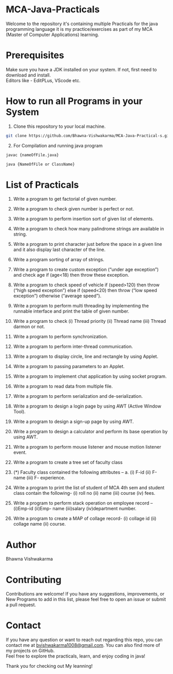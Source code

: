 # MCA-Java-Practicals


Welcome to the repository it's containing multiple Practicals for the java programming language it is my practice/exercises as part of my MCA (Master of Computer Applications) learning.



# Prerequisites  
Make sure you have a JDK installed on your system. If not, first need to download and install.  
Editors like - EditPLus, VScode etc.


# How to run all Programs in your System
1. Clone this repository to your local machine.  


```bash   
git clone https://github.com/Bhawna-Vishwakarma/MCA-Java-Practical-s.git
```


2. For Compilation and running java program


```bash    
javac {nameOfFile.java}

java {NameOfFile or ClassName}
``` 

# List of Practicals

1. Write a program to get factorial of given number.

2. Write a program to check given number is perfect or not.

3. Write a program to perform insertion sort of given list of elements.

4. Write a program to check how many palindrome strings are available in string.

5. Write a program to print character just before the space in a given line and it also display 
last character of the line.

6. Write a program sorting of array of strings.

7. Write a program to create custom exception (“under age exception”) and check age if 
(age<18) then throw these exception.

8. Write a program to check speed of vehicle if (speed>120) then throw (“high speed 
exception”) else if (speed<20) then throw (“low speed exception”) otherwise (“average 
speed”).

9. Write a program to perform multi threading by implementing the runnable interface and 
print the table of given number.

10. Write a program to check (i) Thread priority (ii) Thread name (iii) Thread darmon or 
not.

11. Write a program to perform synchronization. 

12. Write a program to perform inter-thread communication.

13. Write a program to display circle, line and rectangle by using Applet.

14. Write a program to passing parameters to an Applet.

15. Write a program to implement chat application by using socket program. 

16. Write a program to read data from multiple file.

17. Write a program to perform serialization and de-serialization.

18. Write a program to design a login page by using AWT (Active Window Tool).

19. Write a program to design a sign-up page by using AWT.

20. Write a program to design a calculator and perform its base operation by using AWT.

21. Write a program to perform mouse listener and mouse motion listener event.

22. Write a program to create a tree set of faculty class

23. (*) Faculty class contained the following attributes –
    a. (i) F-id (ii) F-name (iii) F- experience.

24. Write a program to print the list of student of MCA 4th sem and student class contain the 
following- (i) roll no (ii) name (iii) course (iv) fees.

25. Write a program to perform stack operation on employee record – (i)Emp-id (ii)Emp-
name (iii)salary (iv)department number.

26. Write a program to create a MAP of collage record- (i) collage id (ii) collage name (ii) 
course. 


# Author    
Bhawna Vishwakarma  


# Contributing
Contributions are welcome! If you have any suggestions, improvements, or New Programs to add in this list, please feel free to open an issue or submit a pull request.


# Contact  
If you have any question or want to reach out regarding this repo, you can contact me at bvishwakarma1008@gmail.com. You can also find more of my projects on GitHub.  
Feel free to explore the practicals, learn, and enjoy coding in java!  


Thank you for checking out My leanning!
